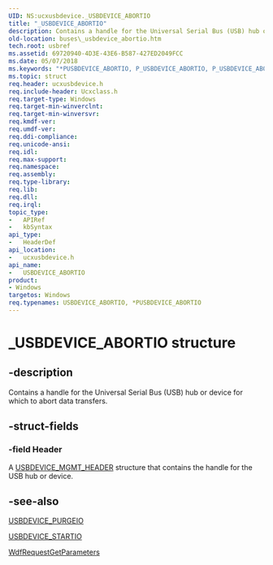 ```yaml
---
UID: NS:ucxusbdevice._USBDEVICE_ABORTIO
title: "_USBDEVICE_ABORTIO"
description: Contains a handle for the Universal Serial Bus (USB) hub or device for which to abort data transfers.
old-location: buses\_usbdevice_abortio.htm
tech.root: usbref
ms.assetid: 69720940-4D3E-43E6-B587-427ED2049FCC
ms.date: 05/07/2018
ms.keywords: "*PUSBDEVICE_ABORTIO, P_USBDEVICE_ABORTIO, P_USBDEVICE_ABORTIO structure pointer [Buses], USBDEVICE_ABORTIO, USBDEVICE_ABORTIO structure [Buses], _USBDEVICE_ABORTIO, buses._usbdevice_abortio, ucxusbdevice/P_USBDEVICE_ABORTIO, ucxusbdevice/_USBDEVICE_ABORTIO"
ms.topic: struct
req.header: ucxusbdevice.h
req.include-header: Ucxclass.h
req.target-type: Windows
req.target-min-winverclnt: 
req.target-min-winversvr: 
req.kmdf-ver: 
req.umdf-ver: 
req.ddi-compliance: 
req.unicode-ansi: 
req.idl: 
req.max-support: 
req.namespace: 
req.assembly: 
req.type-library: 
req.lib: 
req.dll: 
req.irql: 
topic_type:
-	APIRef
-	kbSyntax
api_type:
-	HeaderDef
api_location:
-	ucxusbdevice.h
api_name:
-	USBDEVICE_ABORTIO
product:
- Windows
targetos: Windows
req.typenames: USBDEVICE_ABORTIO, *PUSBDEVICE_ABORTIO
---
```


# _USBDEVICE_ABORTIO structure


## -description


Contains a handle for the Universal Serial Bus (USB) hub or device for which to abort data transfers. 


## -struct-fields




### -field Header

A <a href="https://msdn.microsoft.com/library/windows/hardware/mt188075">USBDEVICE_MGMT_HEADER</a> structure that contains  the handle for the USB hub or device.


## -see-also




<a href="https://msdn.microsoft.com/library/windows/hardware/mt188076">USBDEVICE_PURGEIO</a>



<a href="https://msdn.microsoft.com/library/windows/hardware/mt188078">USBDEVICE_STARTIO</a>



<a href="https://msdn.microsoft.com/library/windows/hardware/ff549969">WdfRequestGetParameters</a>
 

 

